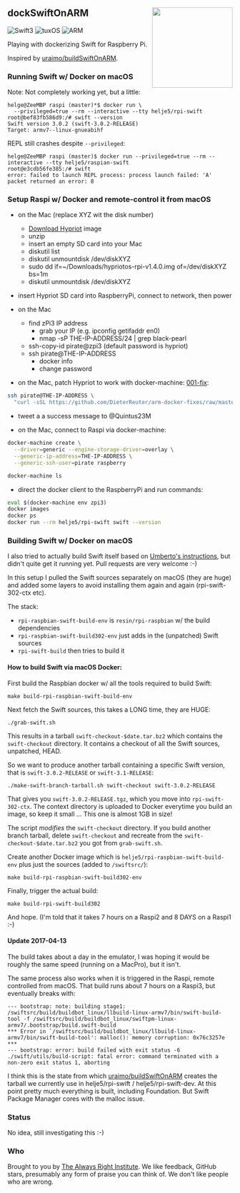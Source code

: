 <h2>dockSwiftOnARM
  <img src="http://zeezide.com/img/rpi-swift.svg?2"
       align="right" width="180" height="180" />
</h2>

![Swift3](https://img.shields.io/badge/swift-3-blue.svg)
![tuxOS](https://img.shields.io/badge/os-tuxOS-green.svg?style=flat)
![ARM](https://img.shields.io/badge/cpu-ARM-red.svg?style=flat)

Playing with dockerizing Swift for Raspberry Pi.

Inspired by
[uraimo/buildSwiftOnARM](https://github.com/uraimo/buildSwiftOnARM).

### Running Swift w/ Docker on macOS

Note: Not completely working yet, but a little:

    helge@ZeeMBP raspi (master)*$ docker run \
      --privileged=true --rm --interactive --tty helje5/rpi-swift 
    root@bef83fb586d9:/# swift --version
    Swift version 3.0.2 (swift-3.0.2-RELEASE)
    Target: armv7--linux-gnueabihf

REPL still crashes despite `--privileged`:

    helge@ZeeMBP raspi (master)$ docker run --privileged=true --rm --interactive --tty helje5/raspian-swift 
    root@e3cdb56fe385:/# swift
    error: failed to launch REPL process: process launch failed: 'A' packet returned an error: 8

### Setup Raspi w/ Docker and remote-control it from macOS

- on the Mac (replace XYZ wit the disk number)
  - [Download Hypriot](https://blog.hypriot.com/downloads/) image
  - unzip
  - insert an empty SD card into your Mac
  - diskutil list
  - diskutil unmountdisk /dev/diskXYZ
  - sudo dd if=~/Downloads/hypriotos-rpi-v1.4.0.img of=/dev/diskXYZ bs=1m
  - diskutil unmountdisk /dev/diskXYZ
- insert Hypriot SD card into RaspberryPi, connect to network, then power
- on the Mac
  - find zPi3 IP address
    - grab your IP (e.g. ipconfig getifaddr en0)
    - nmap -sP THE-IP-ADDRESS/24 | grep black-pearl
  - ssh-copy-id pirate@zpi3 (default password is hypriot)
  - ssh pirate@THE-IP-ADDRESS
    - docker info
    - change password

- on the Mac, patch Hypriot to work with docker-machine: [001-fix](https://github.com/DieterReuter/arm-docker-fixes/tree/master/001-fix-docker-machine-1.8.0-create-for-arm): 

```bash
ssh pirate@THE-IP-ADDRESS \
  "curl -sSL https://github.com/DieterReuter/arm-docker-fixes/raw/master/001-fix-docker-machine-1.8.0-create-for-arm/apply-fix-001.sh | bash"`
```

- tweet a a success message to @Quintus23M

- on the Mac, connect to Raspi via docker-machine:

```bash
docker-machine create \
  --driver=generic --engine-storage-driver=overlay \
  --generic-ip-address=THE-IP-ADDRESS \
  --generic-ssh-user=pirate raspberry

docker-machine ls
```

- direct the docker client to the RaspberryPi and run commands:

```bash
eval $(docker-machine env zpi3)
docker images
docker ps
docker run --rm helje5/rpi-swift swift --version
```

### Building Swift w/ Docker on macOS

I also tried to actually build Swift itself based on 
[Umberto's instructions](https://github.com/uraimo/buildSwiftOnARM),
but didn't quite get it running yet. Pull requests are very welcome :-)

In this setup I pulled the Swift sources separately on macOS (they are huge)
and added some layers to avoid installing them again and again 
(rpi-swift-302-ctx etc).

The stack:

- `rpi-raspbian-swift-build-env` is `resin/rpi-raspbian` w/ the
  build dependencies
- `rpi-raspbian-swift-build302-env` just adds in the (unpatched) Swift sources
- `rpi-swift-build` then tries to build it

#### How to build Swift via macOS Docker:

First build the Raspbian docker w/ all the tools required to build Swift:

    make build-rpi-raspbian-swift-build-env

Next fetch the Swift sources, this takes a LONG time, they are HUGE:

    ./grab-swift.sh

This results in a tarball `swift-checkout-$date.tar.bz2` which contains the
`swift-checkout` directory. It contains a checkout of all the Swift sources,
unpatched, HEAD.

So we want to produce another tarball containing a specific Swift version,
that is `swift-3.0.2-RELEASE` or `swift-3.1-RELEASE`:

    ./make-swift-branch-tarball.sh swift-checkout swift-3.0.2-RELEASE

That gives you `swift-3.0.2-RELEASE.tgz`, which you move into 
`rpi-swift-302-ctx`. The context directory is uploaded to Docker everytime
you build an image, so keep it small ...
This one is almost 1GB in size!

The script *modifies* the `swift-checkout` directory. 
If you build another branch tarball, 
delete `swift-checkout` and recreate from the 
`swift-checkout-$date.tar.bz2` you got from `grab-swift.sh`.

Create another Docker image which is `helje5/rpi-raspbian-swift-build-env`
plus just the sources (added to `/swiftsrc/`):

    make build-rpi-raspbian-swift-build302-env

Finally, trigger the actual build:

    make build-rpi-swift-build302

And hope.
(I'm told that it takes 7 hours on a Raspi2 and 8 DAYS on a Raspi1 :-)


#### Update 2017-04-13

The build takes about a day in the emulator, I was hoping it would be roughly
the same speed (running on a MacPro), but it isn't.

The same process also works when it is triggered in the Raspi, remote
controlled from macOS. That build runs about 7 hours on a Raspi3, but
eventually breaks with:

```
--- bootstrap: note: building stage1: /swiftsrc/build/buildbot_linux/llbuild-linux-armv7/bin/swift-build-tool -f /swiftsrc/build/buildbot_linux/swiftpm-linux-armv7/.bootstrap/build.swift-build
*** Error in `/swiftsrc/build/buildbot_linux/llbuild-linux-armv7/bin/swift-build-tool': malloc(): memory corruption: 0x76c3257e ***
--- bootstrap: error: build failed with exit status -6
./swift/utils/build-script: fatal error: command terminated with a non-zero exit status 1, aborting
```

I think this is the state from which
[uraimo/buildSwiftOnARM](https://github.com/uraimo/buildSwiftOnARM)
creates the tarball we currently use in helje5/rpi-swift / helje5/rpi-swift-dev.
At this point pretty much everything is built, including Foundation.
But Swift Package Manager cores with the malloc issue.


### Status

No idea, still investigating this :-)

### Who

Brought to you by
[The Always Right Institute](http://www.alwaysrightinstitute.com).
We like feedback, GitHub stars,
presumably any form of praise you can think of.
We don't like people who are wrong.
